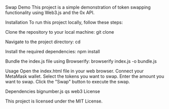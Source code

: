 Swap Demo
This project is a simple demonstration of token swapping functionality using Web3.js and the 0x API.

Installation
To run this project locally, follow these steps:

Clone the repository to your local machine: git clone <repository-url>

Navigate to the project directory: cd <project-directory>

Install the required dependencies: npm install

Bundle the index.js file using Browserify: browserify index.js -o bundle.js

Usage
Open the index.html file in your web browser.
Connect your MetaMask wallet.
Select the tokens you want to swap.
Enter the amount you want to swap.
Click the "Swap" button to execute the swap.

Dependencies
bignumber.js
qs
web3
License

This project is licensed under the MIT License.
